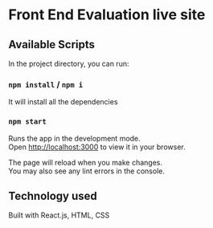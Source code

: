 # Front End Evaluation live site


## Available Scripts

In the project directory, you can run:

### `npm install` / `npm i`
It will install all the dependencies

### `npm start`

Runs the app in the development mode.\
Open [http://localhost:3000](http://localhost:3000) to view it in your browser.

The page will reload when you make changes.\
You may also see any lint errors in the console.

## Technology used
Built with React.js, HTML, CSS
